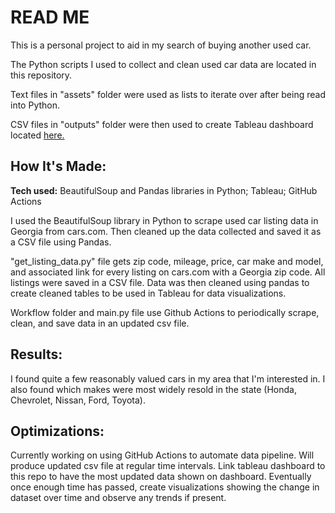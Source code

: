 # READ ME

This is a personal project to aid in my search of buying another used car. 

The Python scripts I used to collect and clean used car data are located in this repository.

Text files in "assets" folder were used as lists to iterate over after being read into Python.

CSV files in "outputs" folder were then used to create Tableau dashboard located <a href="https://public.tableau.com/app/profile/sethmerck/viz/GeorgiaUsedCarData/Dashboard1">here.</a>

## How It's Made: 

**Tech used:** BeautifulSoup and Pandas libraries in Python; Tableau; GitHub Actions

I used the BeautifulSoup library in Python to scrape used car listing data in Georgia from cars.com. Then cleaned up the data collected and saved it as a CSV file using Pandas.

"get_listing_data.py" file gets zip code, mileage, price, car make and model, and associated link for every listing on cars.com with a Georgia zip code. All listings were saved in a CSV file. Data was then cleaned using pandas to create cleaned tables to be used in Tableau for data visualizations.

Workflow folder and main.py file use Github Actions to periodically scrape, clean, and save data in an updated csv file.

## Results:

I found quite a few reasonably valued cars in my area that I'm interested in. I also found which makes were most widely resold in the state (Honda, Chevrolet, Nissan, Ford, Toyota).


## Optimizations:

Currently working on using GitHub Actions to automate data pipeline. Will produce updated csv file at regular time intervals. Link tableau dashboard to this repo to have the most updated data shown on dashboard. Eventually once enough time has passed, create visualizations showing the change in dataset over time and observe any trends if present.

